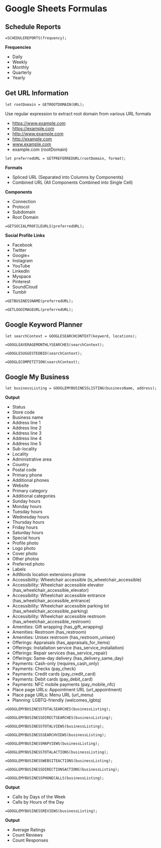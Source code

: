 # Google Sheets Formulas

## Schedule Reports

```=SCHEDULEREPORTS(frequency);```

**Frequencies**

* Daily
* Weekly
* Monthly
* Quarterly
* Yearly

## Get URL Information

```let rootDomain = GETROOTDOMAIN(URL);```

Use regular expression to extract root domain from various URL formats

* https://www.example.com
* https://example.com
* http://www.example.com
* http://example.com
* www.example.com
* example.com (rootDomain)

```let preferredURL = GETPREFERREDURL(rootDomain, format);```

**Formats**

* Spliced URL (Separated into Columns by Components)
* Combined URL (All Components Combined into Single Cell)

**Components**

* Connection
* Protocol
* Subdomain
* Root Domain

```=GETSOCIALPROFILEURLS(preferredURL);```

**Social Profile Links**

* Facebook
* Twitter
* Google+
* Instagram
* YouTube
* LinkedIn
* Myspace
* Pinterest
* SoundCloud
* Tumblr

```=GETBUSINESSNAME(preferredURL);```

```=GETLOGOIMAGEURL(preferredURL);```

## Google Keyword Planner

```let searchContext = GOOGLESEARCHCONTEXT(keyword, locations);```

```=GOOGLEAVERAGEMONTHLYSEARCHES(searchContext);```

```=GOOGLESUGGESTEDBID(searchContext);```

```=GOOGLECOMPETITION(searchContext);```

## Google My Business

```let businessListing = GOOGLEMYBUSINESSLISTING(businessName, address);```

**Output**

* Status
* Store code
* Business name
* Address line 1
* Address line 2
* Address line 3
* Address line 4
* Address line 5
* Sub-locality
* Locality
* Administrative area
* Country
* Postal code
* Primary phone
* Additional phones
* Website
* Primary category
* Additional categories
* Sunday hours
* Monday hours
* Tuesday hours
* Wednesday hours
* Thursday hours
* Friday hours
* Saturday hours
* Special hours
* Profile photo
* Logo photo
* Cover photo
* Other photos
* Preferred photo
* Labels
* AdWords location extensions phone
* Accessibility: Wheelchair accessible (is_wheelchair_accessible)
* Accessibility: Wheelchair accessible elevator (has_wheelchair_accessible_elevator)
* Accessibility: Wheelchair accessible entrance (has_wheelchair_accessible_entrance)
* Accessibility: Wheelchair accessible parking lot (has_wheelchair_accessible_parking)
* Accessibility: Wheelchair accessible restroom (has_wheelchair_accessible_restroom)
* Amenities: Gift wrapping (has_gift_wrapping)
* Amenities: Restroom (has_restroom)
* Amenities: Unisex restroom (has_restroom_unisex)
* Offerings: Appraisals (has_appraisals_for_items)
* Offerings: Installation service (has_service_installation)
* Offerings: Repair services (has_service_repair)
* Offerings: Same-day delivery (has_delivery_same_day)
* Payments: Cash-only (requires_cash_only)
* Payments: Checks (pay_check)
* Payments: Credit cards (pay_credit_card)
* Payments: Debit cards (pay_debit_card)
* Payments: NFC mobile payments (pay_mobile_nfc)
* Place page URLs: Appointment URL (url_appointment)
* Place page URLs: Menu URL (url_menu)
* Planning: LGBTQ-friendly (welcomes_lgbtq)

```=GOOGLEMYBUSINESSTOTALSEARCHES(businessListing);```

```=GOOGLEMYBUSINESSDIRECTSEARCHES(businessListing);```

```=GOOGLEMYBUSINESSTOTALVIEWS(businessListing);```

```=GOOGLEMYBUSINESSSEARCHVIEWS(businessListing);```

```=GOOGLEMYBUSINESSMAPVIEWS(businessListing);```

```=GOOGLEMYBUSINESSTOTALACTIONS(businessListing);```

```=GOOGLEMYBUSINESSWEBSITEACTIONS(businessListing);```

```=GOOGLEMYBUSINESSDIRECTIONSACTIONS(businessListing);```

```=GOOGLEMYBUSINESSPHONECALLS(businessListing);```

**Output**

* Calls by Days of the Week
* Calls by Hours of the Day

```=GOOGLEMYBUSINESSREVIEWS(businessListing);```

**Output**

* Average Ratings
* Count Reviews
* Count Responses

